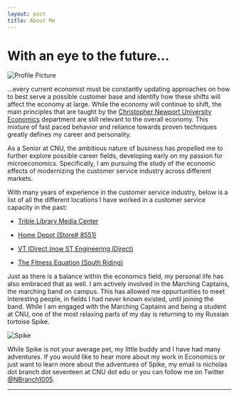 ```yaml
---
layout: post
title: About Me
---
```


# With an eye to the future... 

![Profile Picture](https://NicholasBranch.github.io/NicholasBranch/images/miniprofile.png)

…every current economist must be constantly updating approaches on how to best serve a possible customer base and identify how these shifts will affect the economy at large. While the economy will continue to shift, the main principles that are taught by the [Christopher Newport University Economics](https://cnu.edu/academics/departments/economics/) department are still relevant to the overall economy. This mixture of fast paced behavior and reliance towards proven techniques greatly defines my career and personality.   

As a Senior at CNU, the ambitious nature of business has propelled me to further explore possible career fields, developing early on my passion for microeconomics. Specifically, I am pursuing the study of the economic effects of modernizing the customer service industry across different markets. 

With many years of experience in the customer service industry, below is a list of all the different locations I have worked in a customer service capacity in the past:
- [Trible Library Media Center](https://cnu.libguides.com/mediacenter)


- [Home Depot (Store# 8551)](https://www.homedepot.com/l/S-Riding/VA/Chantilly/20152/8551)


- [VT IDirect (now ST Engineering IDirect)](https://www.idirect.net/)


- [The Fitness Equation (South Riding)](https://thefitnessequation.com/locations/south-riding/)

Just as there is a balance within the economics field, my personal life has also embraced that as well. I am actively involved in the Marching Captains, the marching band on campus. This has allowed me oppurtunities to meet interesting people, in fields I had never known existed, until joining the band. While I am engaged with the Marching Captains and being a student at CNU, one of the most relaxing parts of my day is returning to my Russian tortoise Spike. 

![Spike](https://NicholasBranch.github.io/NicholasBranch/images/spike.png)

While Spike is not your average pet, my little buddy and I have had many adventures. If you would like to hear more about my work in Economics or just want to learn more about the adventures of Spike, my email is nicholas dot branch dot seventeen at CNU dot edu or you can follow me on Twitter [@NBranch1005](https://twitter.com/NBranch1005).  

---
